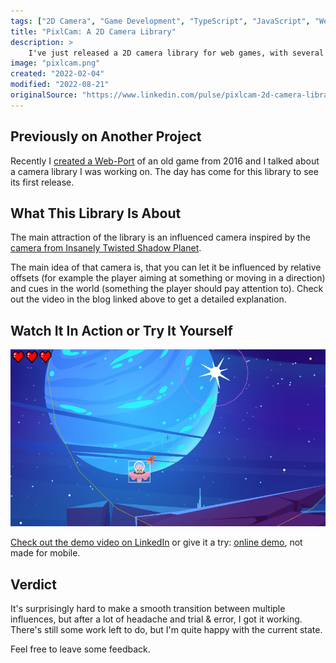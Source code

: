 ```yaml
---
tags: ["2D Camera", "Game Development", "TypeScript", "JavaScript", "Web Development", "Projects"]
title: "PixlCam: A 2D Camera Library"
description: >
    I've just released a 2D camera library for web games, with several camera types. Most notable one, which can get influenced by cues in the world and offsets like player movement/aim. Demo link included.
image: "pixlcam.png"
created: "2022-02-04"
modified: "2022-08-21"
originalSource: "https://www.linkedin.com/pulse/pixlcam-2d-camera-library-santo-pfingsten/"
---
```


## Previously on Another Project

Recently I [created a Web-Port](/the-last-summoner-an-exploration-game.html) of an old game from 2016 and I talked about a camera library I was working on.
The day has come for this library to see its first release.

## What This Library Is About

The main attraction of the library is an influenced camera inspired by the [camera from Insanely Twisted Shadow Planet](http://michelgagne.blogspot.com/2012/07/itsp-camera-explained.html).

The main idea of that camera is, that you can let it be influenced by relative offsets (for example the player aiming at something or moving in a direction) and cues in the world (something the player should pay attention to). Check out the video in the blog linked above to get a detailed explanation.

## Watch It In Action or Try It Yourself

![Screenshot](pixlcam.png)

[Check out the demo video on LinkedIn](https://www.linkedin.com/posts/santo-pfingsten_gamedevelopment-2dcamera-ugcPost-6896029825153187840-HLBS?utm_source=linkedin_share&utm_medium=member_desktop_web) or give it a try: [online demo](https://lusito.github.io/pixlcam/example/), not made for mobile.

## Verdict

It's surprisingly hard to make a smooth transition between multiple influences, but after a lot of headache and trial & error, I got it working. There's still some work left to do, but I'm quite happy with the current state.

Feel free to leave some feedback.

